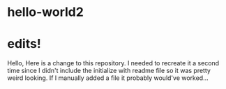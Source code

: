 # hello-world2

# edits!

Hello, Here is a change to this repository.  I needed to recreate it a second time since I didn't include the initialize with readme file so it was pretty weird looking.  If I manually added a file it probably would've worked...
